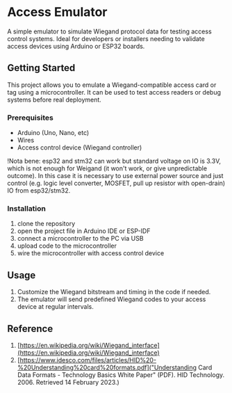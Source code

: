 # Access Emulator

A simple emulator to simulate Wiegand protocol data for testing access control systems. 
Ideal for developers or installers needing to validate access devices using Arduino or ESP32 boards.

## Getting Started

This project allows you to emulate a Wiegand-compatible access card or tag using a microcontroller.
It can be used to test access readers or debug systems before real deployment.

### Prerequisites

* Arduino (Uno, Nano, etc)
* Wires
* Access control device (Wiegand controller)

!Nota bene: esp32 and stm32 can work but standard voltage on IO is 3.3V, which
is not enough for Weigand (it won't work, or give unpredictable outcome). 
In this case it is necessary to use external power source and just control 
(e.g. logic level converter, MOSFET, pull up resistor with open-drain) 
IO from esp32/stm32.

### Installation

1. clone the repository
2. open the project file in Arduino IDE or ESP-IDF
3. connect a microcontroller to the PC via USB
4. upload code to the microcontroller
5. wire the microcontroller with access control device

## Usage

1. Customize the Wiegand bitstream and timing in the code if needed.
2. The emulator will send predefined Wiegand codes to your access device at regular intervals.

## Reference

1. [https://en.wikipedia.org/wiki/Wiegand_interface](https://en.wikipedia.org/wiki/Wiegand_interface)
2. [https://www.idesco.com/files/articles/HID%20-%20Understanding%20card%20formats.pdf]("Understanding Card Data Formats - Technology Basics White Paper" (PDF). HID Technology. 2006. Retrieved 14 February 2023.)
